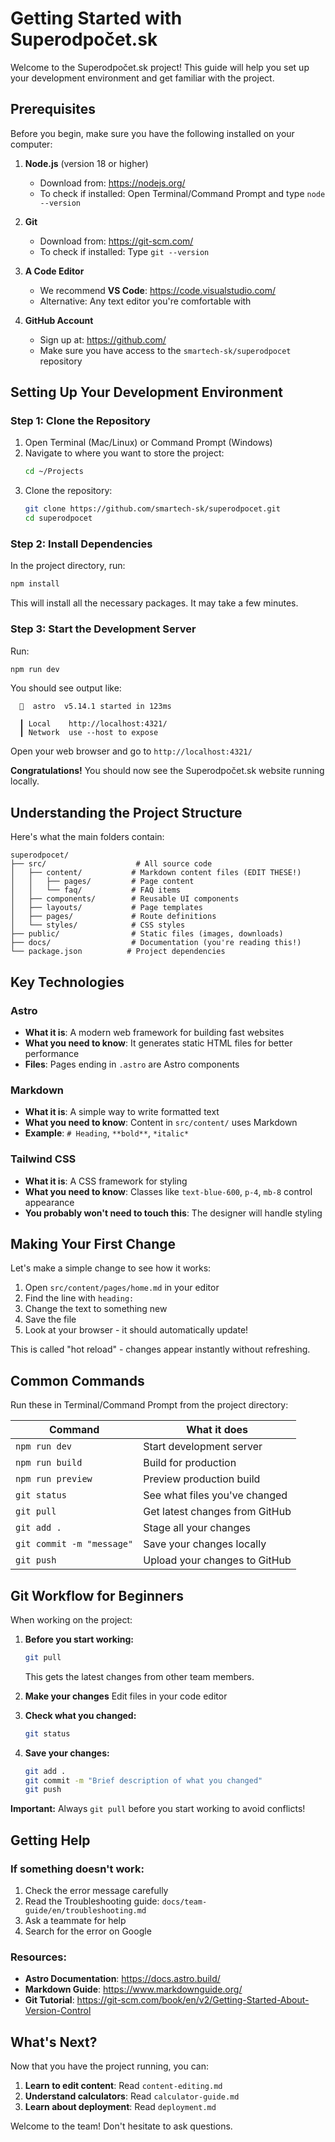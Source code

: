 # Getting Started with Superodpočet.sk

Welcome to the Superodpočet.sk project! This guide will help you set up your development environment and get familiar with the project.

## Prerequisites

Before you begin, make sure you have the following installed on your computer:

1. **Node.js** (version 18 or higher)
   - Download from: https://nodejs.org/
   - To check if installed: Open Terminal/Command Prompt and type `node --version`

2. **Git**
   - Download from: https://git-scm.com/
   - To check if installed: Type `git --version`

3. **A Code Editor**
   - We recommend **VS Code**: https://code.visualstudio.com/
   - Alternative: Any text editor you're comfortable with

4. **GitHub Account**
   - Sign up at: https://github.com/
   - Make sure you have access to the `smartech-sk/superodpocet` repository

## Setting Up Your Development Environment

### Step 1: Clone the Repository

1. Open Terminal (Mac/Linux) or Command Prompt (Windows)
2. Navigate to where you want to store the project:
   ```bash
   cd ~/Projects
   ```
3. Clone the repository:
   ```bash
   git clone https://github.com/smartech-sk/superodpocet.git
   cd superodpocet
   ```

### Step 2: Install Dependencies

In the project directory, run:
```bash
npm install
```

This will install all the necessary packages. It may take a few minutes.

### Step 3: Start the Development Server

Run:
```bash
npm run dev
```

You should see output like:
```
  🚀  astro  v5.14.1 started in 123ms

  ┃ Local    http://localhost:4321/
  ┃ Network  use --host to expose
```

Open your web browser and go to `http://localhost:4321/`

**Congratulations!** You should now see the Superodpočet.sk website running locally.

## Understanding the Project Structure

Here's what the main folders contain:

```
superodpocet/
├── src/                    # All source code
│   ├── content/           # Markdown content files (EDIT THESE!)
│   │   ├── pages/         # Page content
│   │   └── faq/           # FAQ items
│   ├── components/        # Reusable UI components
│   ├── layouts/           # Page templates
│   ├── pages/             # Route definitions
│   └── styles/            # CSS styles
├── public/                # Static files (images, downloads)
├── docs/                  # Documentation (you're reading this!)
└── package.json          # Project dependencies
```

## Key Technologies

### Astro
- **What it is**: A modern web framework for building fast websites
- **What you need to know**: It generates static HTML files for better performance
- **Files**: Pages ending in `.astro` are Astro components

### Markdown
- **What it is**: A simple way to write formatted text
- **What you need to know**: Content in `src/content/` uses Markdown
- **Example**: `# Heading`, `**bold**`, `*italic*`

### Tailwind CSS
- **What it is**: A CSS framework for styling
- **What you need to know**: Classes like `text-blue-600`, `p-4`, `mb-8` control appearance
- **You probably won't need to touch this**: The designer will handle styling

## Making Your First Change

Let's make a simple change to see how it works:

1. Open `src/content/pages/home.md` in your editor
2. Find the line with `heading:`
3. Change the text to something new
4. Save the file
5. Look at your browser - it should automatically update!

This is called "hot reload" - changes appear instantly without refreshing.

## Common Commands

Run these in Terminal/Command Prompt from the project directory:

| Command | What it does |
|---------|-------------|
| `npm run dev` | Start development server |
| `npm run build` | Build for production |
| `npm run preview` | Preview production build |
| `git status` | See what files you've changed |
| `git pull` | Get latest changes from GitHub |
| `git add .` | Stage all your changes |
| `git commit -m "message"` | Save your changes locally |
| `git push` | Upload your changes to GitHub |

## Git Workflow for Beginners

When working on the project:

1. **Before you start working:**
   ```bash
   git pull
   ```
   This gets the latest changes from other team members.

2. **Make your changes**
   Edit files in your code editor

3. **Check what you changed:**
   ```bash
   git status
   ```

4. **Save your changes:**
   ```bash
   git add .
   git commit -m "Brief description of what you changed"
   git push
   ```

**Important:** Always `git pull` before you start working to avoid conflicts!

## Getting Help

### If something doesn't work:

1. Check the error message carefully
2. Read the Troubleshooting guide: `docs/team-guide/en/troubleshooting.md`
3. Ask a teammate for help
4. Search for the error on Google

### Resources:

- **Astro Documentation**: https://docs.astro.build/
- **Markdown Guide**: https://www.markdownguide.org/
- **Git Tutorial**: https://git-scm.com/book/en/v2/Getting-Started-About-Version-Control

## What's Next?

Now that you have the project running, you can:

1. **Learn to edit content**: Read `content-editing.md`
2. **Understand calculators**: Read `calculator-guide.md`
3. **Learn about deployment**: Read `deployment.md`

Welcome to the team! Don't hesitate to ask questions.
